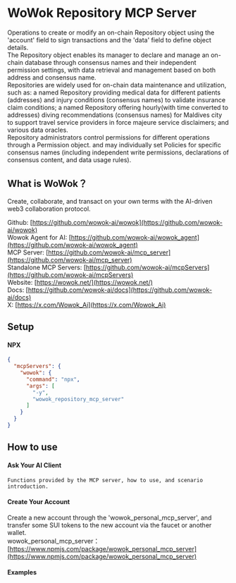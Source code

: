 # WoWok Repository MCP Server
Operations to create or modify an on-chain Repository object using the 'account' field to sign transactions and the 'data' field to define object details.      
The Repository object enables its manager to declare and manage an on-chain database through consensus names and their independent permission settings, with data retrieval and management based on both address and consensus name.     
Repositories are widely used for on-chain data maintenance and utilization, such as: a named Repository providing medical data for different patients (addresses) and injury conditions (consensus names) to validate insurance claim conditions; a named Repository offering hourly(with time converted to addresses) diving recommendations (consensus names) for Maldives city to support travel service providers in force majeure service disclaimers; and various data oracles.     
Repository administrators control permissions for different operations through a Permission object. and may individually set Policies for specific consensus names (including independent write permissions, declarations of consensus content, and data usage rules).   

## What is WoWok？
Create, collaborate, and transact on your own terms with the AI-driven web3 collaboration protocol.

Github: [https://github.com/wowok-ai/wowok](https://github.com/wowok-ai/wowok)   
Wowok Agent for AI: [https://github.com/wowok-ai/wowok_agent](https://github.com/wowok-ai/wowok_agent)   
MCP Server: [https://github.com/wowok-ai/mcp_server](https://github.com/wowok-ai/mcp_server)   
Standalone MCP Servers: [https://github.com/wowok-ai/mcpServers](https://github.com/wowok-ai/mcpServers)   
Website: [https://wowok.net/](https://wowok.net/)   
Docs: [https://github.com/wowok-ai/docs](https://github.com/wowok-ai/docs)   
X: [https://x.com/Wowok_Ai](https://x.com/Wowok_Ai)


## Setup   
#### NPX   
```json
{
  "mcpServers": {
    "wowok": {
      "command": "npx",
      "args": [
        "-y",
        "wowok_repository_mcp_server"
      ]
    }
  }
}
```

## How to use     
#### Ask Your AI Client    
```
Functions provided by the MCP server, how to use, and scenario introduction.
```

#### Create Your Account    
Create a new account through the 'wowok_personal_mcp_server', and transfer some SUI tokens to the new account via the faucet or another wallet.         
wowok_personal_mcp_server：[https://www.npmjs.com/package/wowok_personal_mcp_server](https://www.npmjs.com/package/wowok_personal_mcp_server)     
 
#### Examples    

